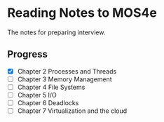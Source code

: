 # Reading Notes to MOS4e

The notes for preparing interview.

## Progress
- [x] Chapter 2 Processes and Threads
- [ ] Chapter 3 Memory Management
- [ ] Chapter 4 File Systems
- [ ] Chapter 5 I/O
- [ ] Chapter 6 Deadlocks
- [ ] Chapter 7 Virtualization and the cloud
